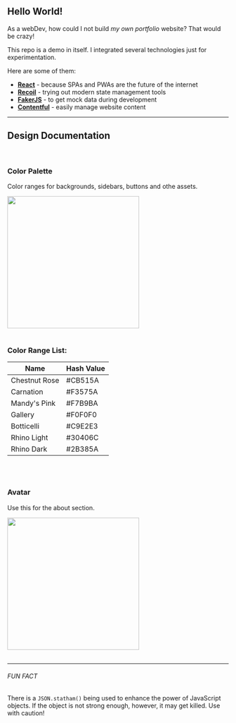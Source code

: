 ## Hello World!

As a webDev, how could I not build _my own portfolio_ website? That would be crazy!

This repo is a demo in itself. I integrated several technologies just for experimentation.

Here are some of them:
-   **[React](https://reactjs.org/)** - because SPAs and PWAs are the future of the internet
-   **[Recoil](https://recoiljs.org/)** - trying out modern state management tools
-   **[FakerJS](https://github.com/marak/Faker.js/)** - to get mock data during development
-   **[Contentful](https://www.contentful.com/)** - easily manage website content

---

## Design Documentation
<br/>

### Color Palette
Color ranges for backgrounds, sidebars, buttons and othe assets.

<img src="https://images.ctfassets.net/al1ikk93hxev/4foUwVl8vmiH8xHQbpjWfD/1c2620ff17dd6a98925f5ee44e9bf2fd/color_pallette.svg" width="300">
<br/>
<br/>

### Color Range List:

| Name            | Hash Value      |
| --------------- | --------------- |
| Chestnut Rose   | #CB515A         |
| Carnation       | #F3575A         |
| Mandy's Pink    | #F7B9BA         |
| Gallery         | #F0F0F0         |
| Botticelli      | #C9E2E3         |
| Rhino Light     | #30406C         |
| Rhino Dark      | #2B385A         |
<br/>
<br/>

### Avatar
Use this for the about section.

<img src="https://images.ctfassets.net/al1ikk93hxev/2z4gqwjNdJEm6XRDA5dIJe/f579f707ed02d1915ad4d63df89bb004/portrait.svg" width="300">
<br/>
<br/>

---

###### FUN FACT
There is a `JSON.statham()` being used to enhance the power
of JavaScript objects. If the object is not strong enough, however, it may get killed. Use with caution!
